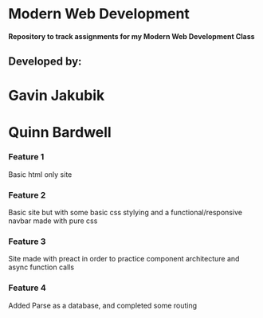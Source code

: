 # Modern Web Development
#### Repository to track assignments for my Modern Web Development Class

## Developed by:
# Gavin Jakubik
# Quinn Bardwell

### Feature 1
Basic html only site

### Feature 2
Basic site but with some basic css stylying and a functional/responsive navbar made with pure css

### Feature 3
Site made with preact in order to practice component architecture and async function calls

### Feature 4 
Added Parse as a database, and completed some routing